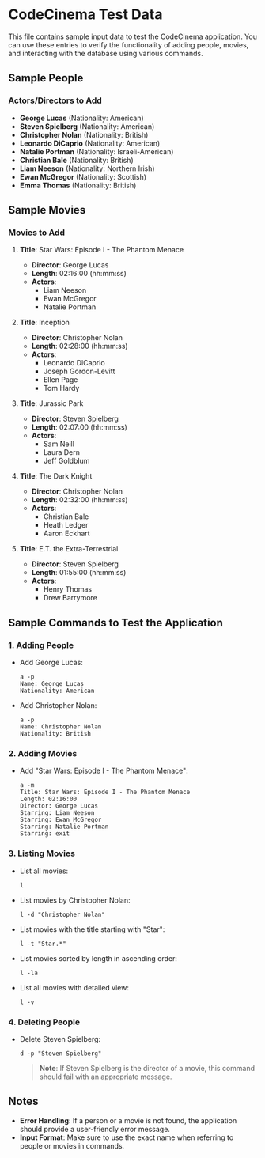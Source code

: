 # CodeCinema Test Data

This file contains sample input data to test the CodeCinema application. You can use these entries to verify the functionality of adding people, movies, and interacting with the database using various commands.

## Sample People

### Actors/Directors to Add

- **George Lucas** (Nationality: American)
- **Steven Spielberg** (Nationality: American)
- **Christopher Nolan** (Nationality: British)
- **Leonardo DiCaprio** (Nationality: American)
- **Natalie Portman** (Nationality: Israeli-American)
- **Christian Bale** (Nationality: British)
- **Liam Neeson** (Nationality: Northern Irish)
- **Ewan McGregor** (Nationality: Scottish)
- **Emma Thomas** (Nationality: British)

## Sample Movies

### Movies to Add

1. **Title**: Star Wars: Episode I - The Phantom Menace
    - **Director**: George Lucas
    - **Length**: 02:16:00 (hh:mm:ss)
    - **Actors**:
        - Liam Neeson
        - Ewan McGregor
        - Natalie Portman

2. **Title**: Inception
    - **Director**: Christopher Nolan
    - **Length**: 02:28:00 (hh:mm:ss)
    - **Actors**:
        - Leonardo DiCaprio
        - Joseph Gordon-Levitt
        - Ellen Page
        - Tom Hardy

3. **Title**: Jurassic Park
    - **Director**: Steven Spielberg
    - **Length**: 02:07:00 (hh:mm:ss)
    - **Actors**:
        - Sam Neill
        - Laura Dern
        - Jeff Goldblum

4. **Title**: The Dark Knight
    - **Director**: Christopher Nolan
    - **Length**: 02:32:00 (hh:mm:ss)
    - **Actors**:
        - Christian Bale
        - Heath Ledger
        - Aaron Eckhart

5. **Title**: E.T. the Extra-Terrestrial
    - **Director**: Steven Spielberg
    - **Length**: 01:55:00 (hh:mm:ss)
    - **Actors**:
        - Henry Thomas
        - Drew Barrymore

## Sample Commands to Test the Application

### 1. Adding People
- Add George Lucas:
  ```
  a -p
  Name: George Lucas
  Nationality: American
  ```
- Add Christopher Nolan:
  ```
  a -p
  Name: Christopher Nolan
  Nationality: British
  ```

### 2. Adding Movies
- Add "Star Wars: Episode I - The Phantom Menace":
  ```
  a -m
  Title: Star Wars: Episode I - The Phantom Menace
  Length: 02:16:00
  Director: George Lucas
  Starring: Liam Neeson
  Starring: Ewan McGregor
  Starring: Natalie Portman
  Starring: exit
  ```

### 3. Listing Movies
- List all movies:
  ```
  l
  ```
- List movies by Christopher Nolan:
  ```
  l -d "Christopher Nolan"
  ```
- List movies with the title starting with "Star":
  ```
  l -t "Star.*"
  ```
- List movies sorted by length in ascending order:
  ```
  l -la
  ```
- List all movies with detailed view:
  ```
  l -v
  ```

### 4. Deleting People
- Delete Steven Spielberg:
  ```
  d -p "Steven Spielberg"
  ```
  > **Note**: If Steven Spielberg is the director of a movie, this command should fail with an appropriate message.

## Notes
- **Error Handling**: If a person or a movie is not found, the application should provide a user-friendly error message.
- **Input Format**: Make sure to use the exact name when referring to people or movies in commands.
